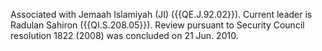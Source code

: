  Associated with Jemaah Islamiyah (JI) ({{QE.J.92.02}}). Current leader is Radulan 
Sahiron ({{QI.S.208.05}}). Review pursuant to Security Council resolution 1822 
(2008) was concluded on 21 Jun. 2010. 
